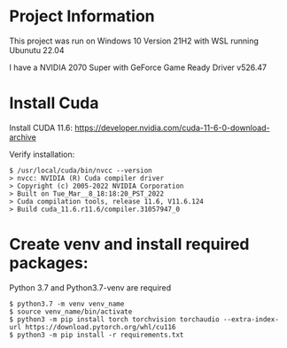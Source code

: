 # Project Information

This project was run on Windows 10 Version 21H2 with WSL running Ubunutu 22.04

I have a NVIDIA 2070 Super with GeForce Game Ready Driver v526.47 


# Install Cuda

Install CUDA 11.6: https://developer.nvidia.com/cuda-11-6-0-download-archive

Verify installation:
```
$ /usr/local/cuda/bin/nvcc --version
> nvcc: NVIDIA (R) Cuda compiler driver
> Copyright (c) 2005-2022 NVIDIA Corporation
> Built on Tue_Mar__8_18:18:20_PST_2022
> Cuda compilation tools, release 11.6, V11.6.124
> Build cuda_11.6.r11.6/compiler.31057947_0
```


# Create venv and install required packages:

Python 3.7 and Python3.7-venv are required

```
$ python3.7 -m venv venv_name
$ source venv_name/bin/activate
$ python3 -m pip install torch torchvision torchaudio --extra-index-url https://download.pytorch.org/whl/cu116
$ python3 -m pip install -r requirements.txt
```

